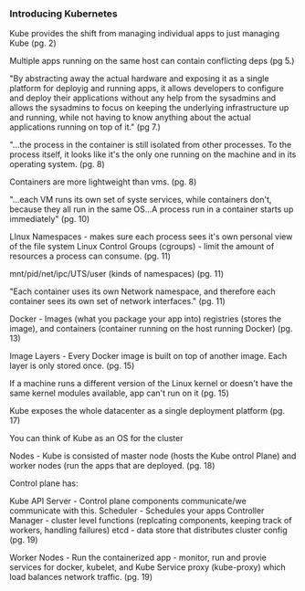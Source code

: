 ### Introducing Kubernetes

Kube provides the shift from managing individual apps to just managing Kube (pg. 2) </br>

Multiple apps running on the same host can contain conflicting deps (pg 5.)

"By abstracting away the actual hardware and exposing it as a single platform for deployig and running apps, it allows developers to configure and deploy their applications without any help from the sysadmins and allows the sysadmins to focus on keeping the underlying infrastructure up and running, while not having to know anything about the actual applications running on top of it." (pg 7.)

"...the process in the container is still isolated from other processes.  To the process itself, it looks like it's the only one running on the machine and in its operating system. (pg. 8)

Containers are more lightweight than vms. (pg. 8)

"...each VM runs its own set of syste services, while containers don't, because they all run in the same OS...A process run in a container starts up immediately" (pg. 10)

LInux Namespaces - makes sure each process sees it's own personal view of the file system
Linux Control Groups (cgroups)  - limit the amount of resources a process can consume. (pg. 11)

mnt/pid/net/ipc/UTS/user (kinds of namespaces) (pg. 11)

"Each container uses its own Network namespace, and therefore each container sees its own set of network interfaces." (pg. 11)

Docker - Images (what you package your app into) registries (stores the image), and containers
 (container running on the host running Docker) (pg. 13)

Image Layers - Every Docker image is built on top of another image.  Each layer is only stored once. (pg. 15)

If a machine runs a different version of the Linux kernel or doesn't have the same kernel modules available, app can't run on it (pg. 15)

Kube exposes the whole datacenter as a single deployment platform (pg. 17)

You can think of Kube as an OS for the cluster

Nodes - Kube is consisted of master node (hosts the Kube ontrol Plane) and worker nodes (run the apps that are deployed. (pg. 18)

Control plane has: </br>

Kube API Server - Control plane components communicate/we communicate with this. 
Scheduler - Schedules your apps
Controller Manager - cluster level functions (replcating components, keeping track of workers, handling failures)
etcd - data store that distributes cluster config
(pg. 19)

Worker Nodes - Run the containerized app - monitor, run and provie services for docker, kubelet, and Kube Service proxy (kube-proxy) which load balances network traffic. (pg. 19)


